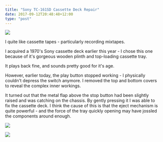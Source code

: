 ```yaml
---
title: "Sony TC-161SD Cassette Deck Repair"
date: 2017-09-12T20:48:48+12:00
type: "post"
---
```


![](/img/sony-tc-161sd-3.jpg)

I quite like cassette tapes - particularly recording mixtapes.

I acquired a 1970's Sony cassette deck earlier this year - I chose this
one because of it's gorgeous wooden plinth and top-loading cassette tray.

It plays back fine, and sounds pretty good for it's age. 

However, earlier today, the play button stopped working - I physically couldn't
depress the switch anymore. I removed the top and bottom covers to reveal the
complex inner workings.

It turned out that the metal flap above the stop button had been slightly
raised and was catching on the chassis. By gently pressing it I was able to fix
the cassette deck. I think the cause of this is that the eject mechanism is
quite powerful - and the force of the tray quickly opening may have jossled the
components around enough.

![](/img/sony-tc-161sd-1.jpg)

![](/img/sony-tc-161sd-2.jpg)

